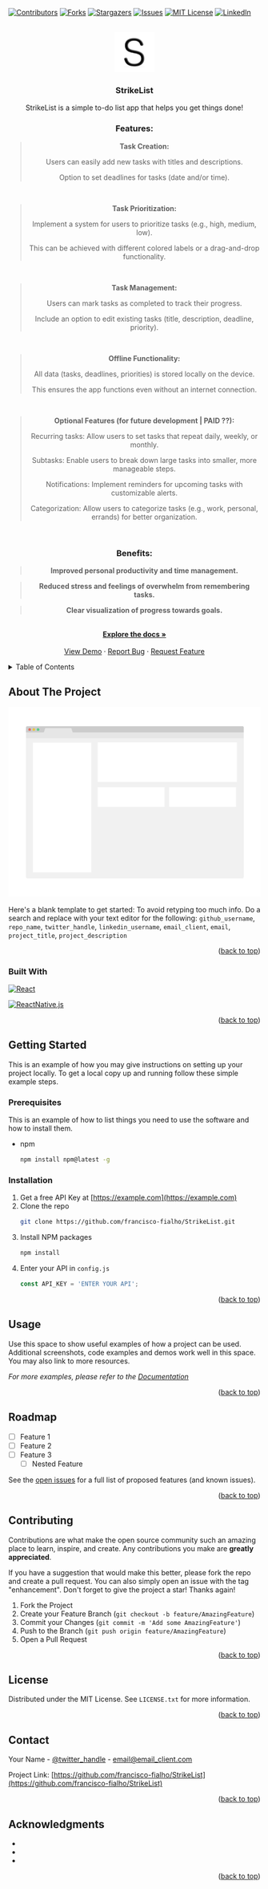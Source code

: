 <!-- Improved compatibility of back to top link: See: https://github.com/othneildrew/Best-README-Template/pull/73 -->
<a name="readme-top"></a>
<!--
*** Thanks for checking out the Best-README-Template. If you have a suggestion
*** that would make this better, please fork the repo and create a pull request
*** or simply open an issue with the tag "enhancement".
*** Don't forget to give the project a star!
*** Thanks again! Now go create something AMAZING! :D
-->



<!-- PROJECT SHIELDS -->
<!--
*** I'm using markdown "reference style" links for readability.
*** Reference links are enclosed in brackets [ ] instead of parentheses ( ).
*** See the bottom of this document for the declaration of the reference variables
*** for contributors-url, forks-url, etc. This is an optional, concise syntax you may use.
*** https://www.markdownguide.org/basic-syntax/#reference-style-links
-->
[![Contributors][contributors-shield]][contributors-url]
[![Forks][forks-shield]][forks-url]
[![Stargazers][stars-shield]][stars-url]
[![Issues][issues-shield]][issues-url]
[![MIT License][license-shield]][license-url]
[![LinkedIn][linkedin-shield]][linkedin-url]



<!-- PROJECT LOGO -->
<br />
<div align="center">
  <a href="https://github.com/francisco-fialho/StrikeList">
    <img src="images/logo.png" alt="Logo" width="80" height="80">
  </a>

<h3 align="center">StrikeList</h3>

  <p align="center">
    StrikeList is a simple to-do list app that helps you get things done!

<h3>Features:</h3


---
> **Task Creation:**
>  
> Users can easily add new tasks with titles and descriptions.
>
> Option to set deadlines for tasks (date and/or time).

<br/>

> **Task Prioritization:**
>
> Implement a system for users to prioritize tasks (e.g., high, medium, low).
>
>This can be achieved with different colored labels or a drag-and-drop functionality.

<br/>

> **Task Management:**
>
> Users can mark tasks as completed to track their progress.
>
> Include an option to edit existing tasks (title, description, deadline, priority).

<br/>

> **Offline Functionality:**
>
> All data (tasks, deadlines, priorities) is stored locally on the device.
>
> This ensures the app functions even without an internet connection.

<br/>

> **Optional Features (for future development | PAID ??):**
>
> Recurring tasks: Allow users to set tasks that repeat daily, weekly, or monthly.
>
> Subtasks: Enable users to break down large tasks into smaller, more manageable steps.
>
> Notifications: Implement reminders for upcoming tasks with customizable alerts.
>
> Categorization: Allow users to categorize tasks (e.g., work, personal, errands) for better organization.

<br/>


<h3>Benefits:</h3>

> **Improved personal productivity and time management.**

> **Reduced stress and feelings of overwhelm from remembering tasks.**

> **Clear visualization of progress towards goals.**

<br />
    <a href="https://github.com/francisco-fialho/StrikeList"><strong>Explore the docs »</strong></a>
    <br />
    <br />
    <a href="https://github.com/francisco-fialho/StrikeList">View Demo</a>
    ·
    <a href="https://github.com/francisco-fialho/StrikeList/issues">Report Bug</a>
    ·
    <a href="https://github.com/francisco-fialho/StrikeList/issues">Request Feature</a>
  </p>
</div>



<!-- TABLE OF CONTENTS -->
<details>
  <summary>Table of Contents</summary>
  <ol>
    <li>
      <a href="#about-the-project">About The Project</a>
      <ul>
        <li><a href="#built-with">Built With</a></li>
      </ul>
    </li>
    <li>
      <a href="#getting-started">Getting Started</a>
      <ul>
        <li><a href="#prerequisites">Prerequisites</a></li>
        <li><a href="#installation">Installation</a></li>
      </ul>
    </li>
    <li><a href="#usage">Usage</a></li>
    <li><a href="#roadmap">Roadmap</a></li>
    <li><a href="#contributing">Contributing</a></li>
    <li><a href="#license">License</a></li>
    <li><a href="#contact">Contact</a></li>
    <li><a href="#acknowledgments">Acknowledgments</a></li>
  </ol>
</details>



<!-- ABOUT THE PROJECT -->
## About The Project

[![Product Name Screen Shot][product-screenshot]](https://example.com)

Here's a blank template to get started: To avoid retyping too much info. Do a search and replace with your text editor for the following: `github_username`, `repo_name`, `twitter_handle`, `linkedin_username`, `email_client`, `email`, `project_title`, `project_description`

<p align="right">(<a href="#readme-top">back to top</a>)</p>



### Built With

 [![React][React.js]][React-url]

 [![ReactNative.js][ReactNative.js]][ReactNative-url]


<p align="right">(<a href="#readme-top">back to top</a>)</p>



<!-- GETTING STARTED -->
## Getting Started

This is an example of how you may give instructions on setting up your project locally.
To get a local copy up and running follow these simple example steps.

### Prerequisites

This is an example of how to list things you need to use the software and how to install them.
* npm
  ```sh
  npm install npm@latest -g
  ```

### Installation

1. Get a free API Key at [https://example.com](https://example.com)
2. Clone the repo
   ```sh
   git clone https://github.com/francisco-fialho/StrikeList.git
   ```
3. Install NPM packages
   ```sh
   npm install
   ```
4. Enter your API in `config.js`
   ```js
   const API_KEY = 'ENTER YOUR API';
   ```

<p align="right">(<a href="#readme-top">back to top</a>)</p>



<!-- USAGE EXAMPLES -->
## Usage

Use this space to show useful examples of how a project can be used. Additional screenshots, code examples and demos work well in this space. You may also link to more resources.

_For more examples, please refer to the [Documentation](https://example.com)_

<p align="right">(<a href="#readme-top">back to top</a>)</p>



<!-- ROADMAP -->
## Roadmap

- [ ] Feature 1
- [ ] Feature 2
- [ ] Feature 3
    - [ ] Nested Feature

See the [open issues](https://github.com/francisco-fialho/StrikeList/issues) for a full list of proposed features (and known issues).

<p align="right">(<a href="#readme-top">back to top</a>)</p>



<!-- CONTRIBUTING -->
## Contributing

Contributions are what make the open source community such an amazing place to learn, inspire, and create. Any contributions you make are **greatly appreciated**.

If you have a suggestion that would make this better, please fork the repo and create a pull request. You can also simply open an issue with the tag "enhancement".
Don't forget to give the project a star! Thanks again!

1. Fork the Project
2. Create your Feature Branch (`git checkout -b feature/AmazingFeature`)
3. Commit your Changes (`git commit -m 'Add some AmazingFeature'`)
4. Push to the Branch (`git push origin feature/AmazingFeature`)
5. Open a Pull Request

<p align="right">(<a href="#readme-top">back to top</a>)</p>



<!-- LICENSE -->
## License

Distributed under the MIT License. See `LICENSE.txt` for more information.

<p align="right">(<a href="#readme-top">back to top</a>)</p>



<!-- CONTACT -->
## Contact

Your Name - [@twitter_handle](https://twitter.com/twitter_handle) - email@email_client.com

Project Link: [https://github.com/francisco-fialho/StrikeList](https://github.com/francisco-fialho/StrikeList)

<p align="right">(<a href="#readme-top">back to top</a>)</p>



<!-- ACKNOWLEDGMENTS -->
## Acknowledgments

* []()
* []()
* []()

<p align="right">(<a href="#readme-top">back to top</a>)</p>



<!-- MARKDOWN LINKS & IMAGES -->
<!-- https://www.markdownguide.org/basic-syntax/#reference-style-links -->
[contributors-shield]: https://img.shields.io/github/contributors/francisco-fialho/StrikeList.svg?style=for-the-badge
[contributors-url]: https://github.com/francisco-fialho/StrikeList/graphs/contributors
[forks-shield]: https://img.shields.io/github/forks/francisco-fialho/StrikeList.svg?style=for-the-badge
[forks-url]: https://github.com/francisco-fialho/StrikeList/network/members
[stars-shield]: https://img.shields.io/github/stars/francisco-fialho/StrikeList.svg?style=for-the-badge
[stars-url]: https://github.com/francisco-fialho/StrikeList/stargazers
[issues-shield]: https://img.shields.io/github/issues/francisco-fialho/StrikeList.svg?style=for-the-badge
[issues-url]: https://github.com/francisco-fialho/StrikeList/issues
[license-shield]: https://img.shields.io/github/license/francisco-fialho/StrikeList.svg?style=for-the-badge
[license-url]: https://github.com/francisco-fialho/StrikeList/blob/master/LICENSE.txt
[linkedin-shield]: https://img.shields.io/badge/-LinkedIn-black.svg?style=for-the-badge&logo=linkedin&colorB=555
[linkedin-url]: https://linkedin.com/in/franciscosfialho
[product-screenshot]: images/screenshot.png
[Next.js]: https://img.shields.io/badge/next.js-000000?style=for-the-badge&logo=nextdotjs&logoColor=white
[Next-url]: https://nextjs.org/
[React.js]: https://img.shields.io/badge/React-20232A?style=for-the-badge&logo=react&logoColor=61DAFB
[React-url]: https://reactjs.org/
[ReactNative.js]: https://img.shields.io/badge/React_Native-20232A?style=for-the-badge&logo=react&logoColor=61DAFB
[ReactNative-url]: https://reactnative.dev/
[Vue.js]: https://img.shields.io/badge/Vue.js-35495E?style=for-the-badge&logo=vuedotjs&logoColor=4FC08D
[Vue-url]: https://vuejs.org/
[Angular.io]: https://img.shields.io/badge/Angular-DD0031?style=for-the-badge&logo=angular&logoColor=white
[Angular-url]: https://angular.io/
[Svelte.dev]: https://img.shields.io/badge/Svelte-4A4A55?style=for-the-badge&logo=svelte&logoColor=FF3E00
[Svelte-url]: https://svelte.dev/
[Laravel.com]: https://img.shields.io/badge/Laravel-FF2D20?style=for-the-badge&logo=laravel&logoColor=white
[Laravel-url]: https://laravel.com
[Bootstrap.com]: https://img.shields.io/badge/Bootstrap-563D7C?style=for-the-badge&logo=bootstrap&logoColor=white
[Bootstrap-url]: https://getbootstrap.com
[JQuery.com]: https://img.shields.io/badge/jQuery-0769AD?style=for-the-badge&logo=jquery&logoColor=white
[JQuery-url]: https://jquery.com 
[Github]: https://img.shields.io/badge/GitHub-100000?style=for-the-badge&logo=github&logoColor=white